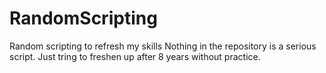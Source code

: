 # RandomScripting
Random scripting to refresh my skills
Nothing in the repository is a serious script. Just tring to freshen up after 8 years without practice.
